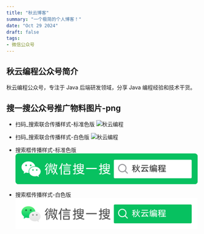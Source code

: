 ```yaml
---
title: "秋云博客"
summary: "一个极简的个人博客！"
date: "Oct 29 2024"
draft: false
tags:
- 微信公众号
---
```


## 秋云编程公众号简介

秋云编程公众号，专注于 Java 后端研发领域，分享 Java 编程经验和技术干货。

## 搜一搜公众号推广物料图片-png

- 扫码_搜索联合传播样式-标准色版
![秋云编程](./扫码_搜索联合传播样式-标准色版.png)

- 扫码_搜索联合传播样式-白色版
![秋云编程](./扫码_搜索联合传播样式-白色版.png)

- 搜索框传播样式-标准色版
![秋云编程](./搜索框传播样式-标准色版.png)

- 搜索框传播样式-白色版
![秋云编程](./搜索框传播样式-白色版.png)





